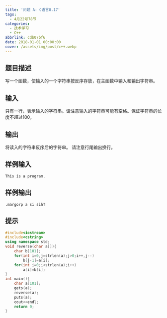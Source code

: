 ```yaml
---
title: '问题 A: C语言8.17'
tags:
  - 4月22号78节
categories:
  - 技术学习
  - C++
abbrlink: cdb07bf6
date: 2018-01-01 00:00:00
cover: /assets/img/post/c++.webp
---
```


## 题目描述

写一个函数，使输入的一个字符串按反序存放，在主函数中输入和输出字符串。

## 输入

只有一行，表示输入的字符串。请注意输入的字符串可能有空格。保证字符串的长度不超过100。

## 输出

将读入的字符串反序后的字符串。
请注意行尾输出换行。

## 样例输入

```
This is a program.
```

## 样例输出

```
.margorp a si sihT
```

## 提示

```c++
#include<iostream>
#include<cstring>
using namespace std;
void reverse(char a[]){
	char b[101];
	for(int i=0,j=strlen(a);j>0;i++,j--)
		b[j-1]=a[i];   
	for(int i=0;i<strlen(a);i++)
		a[i]=b[i];
}
int main(){
	char a[101];
	gets(a);
	reverse(a);
	puts(a);
	cout<<endl;
	return 0;
}
```

